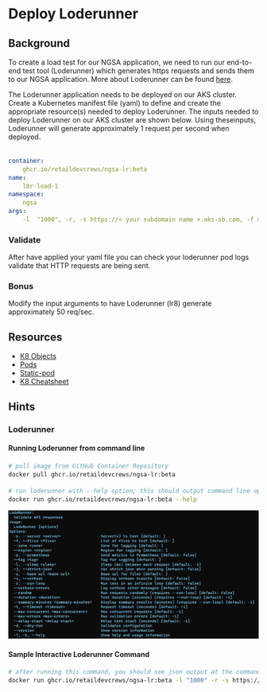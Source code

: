 # Deploy Loderunner

## Background

To create a load test for our NGSA application, we need to run our end-to-end test tool (Loderunner) which generates https requests and sends them to our NGSA application. More about Loderunner can be found [here](#loderunner). 

The Loderunner application needs to be deployed on our AKS cluster. Create a Kubernetes manifest file (yaml) to define and create the appropriate resource(s) needed to deploy Loderunner. The inputs needed to deploy Loderunner on our AKS cluster are shown below. Using theseinputs, Loderunner will generate approximately 1 request per second when deployed. 

```yaml

container:
    ghcr.io/retaildevcrews/ngsa-lr:beta
name:
    l8r-load-1
namespace:
    ngsa
args:
    -l  "1000", -r, -s https://< your subdomain name >.aks-sb.com, -f memory-benchmark.json

```

### Validate

After have applied your yaml file you can check your loderunner pod logs validate that HTTP requests are being sent.

### Bonus

Modify the input arguments to have Loderunner (lr8) generate approximately 50 req/sec.

## Resources
- [K8 Objects](https://kubernetes.io/docs/concepts/overview/working-with-objects/kubernetes-objects/)
- [Pods](https://kubernetes.io/docs/concepts/workloads/pods/)
- [Static-pod](https://kubernetes.io/docs/tasks/configure-pod-container/static-pod/)
- [K8 Cheatsheet](https://kubernetes.io/docs/reference/kubectl/cheatsheet/#creating-objects)

## Hints


### Loderunner

#### Running Loderunner from command line

```bash
# pull image from GitHub Container Repository 
docker pull ghcr.io/retaildevcrews/ngsa-lr:beta

# run loderunner with --help option; this should output command line options shown below
docker run ghcr.io/retaildevcrews/ngsa-lr:beta --help
```
![Loderunner Parameters](./images/../image/LodeRunnerParameters.PNG)

#### Sample Interactive Loderunner Command

```bash
# after running this command, you should see json output at the command line describing HTTP requests
docker run ghcr.io/retaildevcrews/ngsa-lr:beta -l "1000" -r -s https://worka.aks-sb.com -f memory-benchmark.json
```
